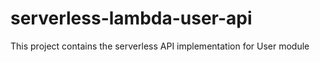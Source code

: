 # serverless-lambda-user-api
This project contains the serverless API implementation for User module

